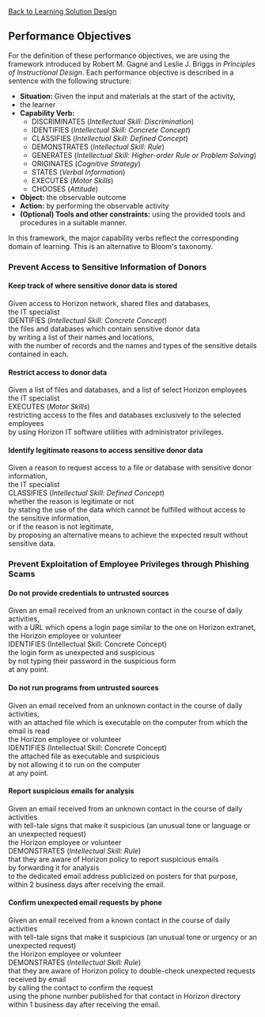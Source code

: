 [Back to Learning Solution Design](600-LEARNING-SOLUTION-DESIGN.md)
## Performance Objectives

For the definition of these performance objectives, we are using the
framework introduced by Robert M. Gagné and Leslie J. Briggs in
*Principles of Instructional Design*.  Each performance objective
is described in a sentence with the following structure:

  * **Situation:** Given the input and materials at the start of the activity,
  * the learner
  * **Capability Verb:**
     - DISCRIMINATES (*Intellectual Skill: Discrimination*)
     - IDENTIFIES (*Intellectual Skill: Concrete Concept*)
     - CLASSIFIES (*Intellectual Skill: Defined Concept*)
     - DEMONSTRATES (*Intellectual Skill: Rule*)
     - GENERATES (*Intellectual Skill: Higher-order Rule or Problem Solving*)
     - ORIGINATES (*Cognitive Strategy*)
     - STATES (*Verbal Information*)
     - EXECUTES (*Motor Skills*)
     - CHOOSES (*Attitude*)
  * **Object:** the observable outcome
  * **Action:** by performing the observable activity
  * **(Optional) Tools and other constraints:** using the provided tools and procedures
       in a suitable manner.

In this framework, the major capability verbs reflect the corresponding domain
of learning. This is an alternative to Bloom's taxonomy.

### Prevent Access to Sensitive Information of Donors

#### Keep track of where sensitive donor data is stored

Given access to Horizon network, shared files and databases,  
the IT specialist  
IDENTIFIES (*Intellectual Skill: Concrete Concept*)  
the files and databases which contain sensitive donor data  
by writing a list of their names and locations,  
with the number of records and the names and types of the sensitive details contained in each.

#### Restrict access to donor data

Given a list of files and databases, and a list of select Horizon employees  
the IT specialist  
EXECUTES (*Motor Skills*)  
restricting access to the files and databases exclusively to the selected employees  
by using Horizon IT software utilities with administrator privileges.

#### Identify legitimate reasons to access sensitive donor data

Given a reason to request access to a file or database
with sensitive donor information,  
the IT specialist  
CLASSIFIES (*Intellectual Skill: Defined Concept*)  
whether the reason is legitimate or not  
by stating the use of the data
which cannot be fulfilled without access to the sensitive information,  
or if the reason is not legitimate,  
by proposing an alternative means to achieve the expected result without sensitive data.


### Prevent Exploitation of Employee Privileges through Phishing Scams

#### Do not provide credentials to untrusted sources

Given an email received from an unknown contact in the course of daily activities,  
with a URL which opens a login page similar to the one on Horizon extranet,  
the Horizon employee or volunteer  
IDENTIFIES (Intellectual Skill: Concrete Concept)  
the login form as unexpected and suspicious  
by not typing their password in the suspicious form  
at any point.

#### Do not run programs from untrusted sources

Given an email received from an unknown contact in the course of daily activities,  
with an attached file which is executable on the computer from which the email is read  
the Horizon employee or volunteer  
IDENTIFIES (Intellectual Skill: Concrete Concept)  
the attached file as executable and suspicious  
by not allowing it to run on the computer  
at any point.

#### Report suspicious emails for analysis

Given an email received from an unknown contact in the course of daily activities  
with tell-tale signs that make it suspicious (an unusual tone or language or an unexpected request)  
the Horizon employee or volunteer  
DEMONSTRATES (*Intellectual Skill: Rule*)  
that they are aware of Horizon policy to report suspicious emails  
by forwarding it for analysis  
to the dedicated email address publicized on posters for that purpose,  
within 2 business days after receiving the email.

#### Confirm unexpected email requests by phone

Given an email received from a known contact in the course of daily activities  
with tell-tale signs that make it suspicious (an unusual tone or urgency or an unexpected request)  
the Horizon employee or volunteer  
DEMONSTRATES (*Intellectual Skill: Rule*)  
that they are aware of Horizon policy to double-check unexpected requests received by email  
by calling the contact to confirm the request  
using the phone number published for that contact in Horizon directory  
within 1 business day after receiving the email.
